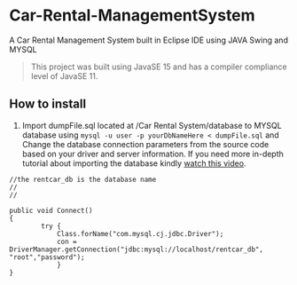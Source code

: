 # Car-Rental-ManagementSystem
A Car Rental Management System built in Eclipse IDE using JAVA Swing and MYSQL

> This project was built using JavaSE 15 and has a compiler compliance level of JavaSE 11.

## How to install

1. Import dumpFile.sql located at /Car Rental System/database to MYSQL database using `mysql -u user -p yourDbNameHere < dumpFile.sql` and Change the database connection parameters from the source code based on your driver and server information. If you need more in-depth tutorial about importing the database kindly [watch this video](https://youtu.be/BsKXzm6qbcM).

```
//the rentcar_db is the database name
//
//

public void Connect()
{
        try {
            Class.forName("com.mysql.cj.jdbc.Driver");
            con = DriverManager.getConnection("jdbc:mysql://localhost/rentcar_db", "root","password");
            }
}            
``` 

